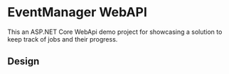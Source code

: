 # EventManager WebAPI

This an ASP.NET Core WebApi demo project for showcasing a solution to keep track of jobs and their progress.


## Design

